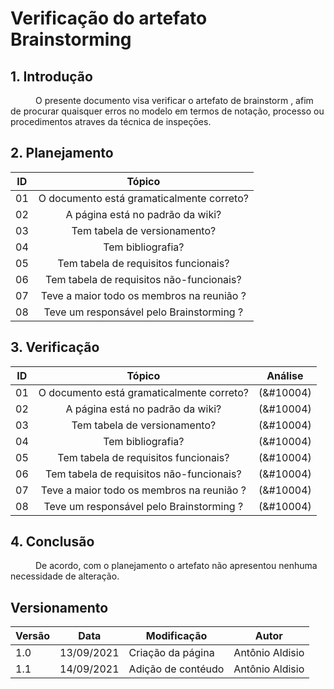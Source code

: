 # Verificação do artefato Brainstorming

## 1. Introdução
<p style="text-indent: 40px; align="justify">
O presente documento visa verificar o artefato de <a herf = "/2021.1-Caixa_Tem/Elicitacao/Tecnicas/brainstorm/">brainstorm </a>, afim de procurar quaisquer erros no modelo em termos de notação, processo ou procedimentos atraves da técnica de inspeçōes.
</p>

## 2. Planejamento 

| ID| Tópico |
|:--:|:--:|
| 01 | O documento está gramaticalmente correto? |
| 02 | A página está no padrão da wiki? |
| 03 | Tem tabela de versionamento? |
| 04 | Tem bibliografia? |
| 05 | Tem tabela de requisitos funcionais? | 
| 06 | Tem tabela de requisitos não-funcionais? | 
| 07 | Teve a maior todo os membros na reunião ? |
| 08 | Teve um responsável pelo Brainstorming ? |

## 3. Verificação

| ID| Tópico |  Análise |
|:--:|:--:| :--:|
| 01 | O documento está gramaticalmente correto? | (&#10004) | 
| 02 | A página está no padrão da wiki? | (&#10004) | 
| 03 | Tem tabela de versionamento? | (&#10004) | 
| 04 | Tem bibliografia? | (&#10004) | 
| 05 | Tem tabela de requisitos funcionais? | (&#10004) | 
| 06 | Tem tabela de requisitos não-funcionais? | (&#10004) | 
| 07 | Teve a maior todo os membros na reunião ? |(&#10004) | 
| 08 | Teve um responsável pelo Brainstorming ? |(&#10004) | 

## 4. Conclusão
<p style="text-indent: 40px; align="justify">
De acordo, com o planejamento o artefato não apresentou nenhuma necessidade de alteração.
</p>


## Versionamento
<center>

| Versão | Data | Modificação | Autor |
|--|--|--|--|
| 1.0 | 13/09/2021 | Criação da página | Antônio Aldisio |
| 1.1 | 14/09/2021 | Adição de contéudo | Antônio Aldisio |
</center>